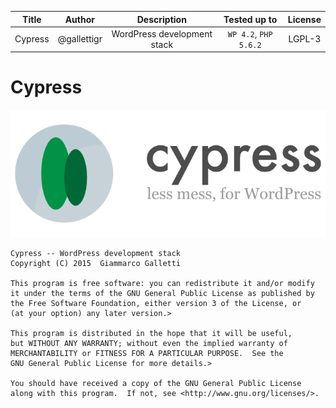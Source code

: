 Title | Author | Description | Tested up to | License
:---: | :---: | :---: | :---: | :---:
Cypress | @gallettigr | WordPress development stack | `WP 4.2`, `PHP 5.6.2` | LGPL-3

# Cypress
![Cypress - Less mess, for WordPress][logo]



```
Cypress -- WordPress development stack
Copyright (C) 2015  Giammarco Galletti

This program is free software: you can redistribute it and/or modify
it under the terms of the GNU General Public License as published by
the Free Software Foundation, either version 3 of the License, or
(at your option) any later version.>

This program is distributed in the hope that it will be useful,
but WITHOUT ANY WARRANTY; without even the implied warranty of
MERCHANTABILITY or FITNESS FOR A PARTICULAR PURPOSE.  See the
GNU General Public License for more details.>

You should have received a copy of the GNU General Public License
along with this program.  If not, see <http://www.gnu.org/licenses/>.
```

[logo]: core/assets/images/logo.png?raw=true
